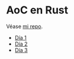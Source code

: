 # AoC en Rust

Véase [mi repo](https://github.com/adriandelgado/advent-of-code).

- [Día 1](https://github.com/adriandelgado/advent-of-code/blob/main/src/y2023/d01.rs)
- [Día 2](https://github.com/adriandelgado/advent-of-code/blob/main/src/y2023/d02.rs)
- [Día 3](https://github.com/adriandelgado/advent-of-code/blob/main/src/y2023/d03.rs)
